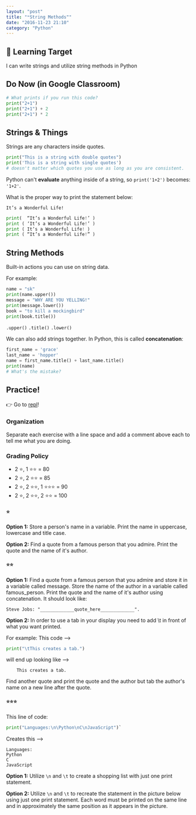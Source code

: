 ```yaml
---
layout: "post"
title: "❝String Methods❞"
date: "2016-11-23 21:10"
category: "Python"
---
```


## 🎯 Learning Target
I can write strings and utilize string methods in Python

## Do Now (in Google Classroom)
```python
# What prints if you run this code?
print("2+1")
print("2+1") + 2
print("2+1") * 2
```

## Strings & Things
Strings are any characters inside quotes.

```python
print("This is a string with double quotes")
print('This is a string with single quotes')
# doesn't matter which quotes you use as long as you are consistent.
```
Python can't **evaluate** anything inside of a string, so `print('1+2')` becomes: `'1+2'`.

What is the proper way to print the statement below:

`It’s a Wonderful Life!`

```python
print(  “It’s a Wonderful Life!’ )
print ( ‘It’s a Wonderful Life!’ )
print ( It’s a Wonderful Life! )
print ( “It’s a Wonderful Life!” )
```

## String Methods
Built-in actions you can use on string data.

For example:

```python
name = "sk"
print(name.upper())
message = "WHY ARE YOU YELLING!"
print(message.lower())
book = "to kill a mockingbird"
print(book.title())
```

`.upper()`
`.title()`
`.lower()`

We can also add strings together. In Python, this is called **concatenation**:

```python
first_name = 'grace'
last_name = 'hopper'
name = first_name.title() + last_name.title()
print(name)
# What's the mistake?
```

## Practice!
👉 Go to [repl](http://repl.it/)!

### Organization

Separate each exercise with a line space and add a comment above each to tell me what you are doing.

### Grading Policy

- 2 ⭐, 1 ⭐⭐ = 80
- 2 ⭐, 2 ⭐⭐ = 85
- 2 ⭐, 2 ⭐⭐, 1 ⭐⭐⭐ = 90
- 2 ⭐, 2 ⭐⭐, 2 ⭐⭐ = 100

#### ⭐
 **Option 1:** Store a person's name in a variable. Print the name in uppercase, lowercase and title case.    

**Option 2:** Find a quote from a famous person that you admire. Print the quote and the name of it's author.

#### ⭐⭐
**Option 1:** Find a quote from a famous person that you admire and store it in a variable called message. Store the name of the author in a variable called famous_person. Print the quote and the name of it's author using concatenation. It should look like:

`Steve Jobs: "_____________quote_here_____________". `

**Option 2:** In order to use a tab in your display you need to add \t in front of what you want printed.

For example:
This code -->   
```python
print("\tThis creates a tab.")       
```
will end up looking like -->

`    This creates a tab.`

Find another quote and print the quote and the author but tab the author's name on a new line after the quote.

#### ⭐⭐⭐
This line of code:
```python
print("Languages:\n\Python\nC\nJavaScript")`
```

Creates this -->

```
Languages:
Python
C
JavaScript
```

**Option 1:** Utilize `\n` and `\t`  to create a shopping list with just one print statement.

**Option 2:** Utilize `\n` and `\t`  to recreate the statement in the picture below using just one print statement. Each word must be printed on the same line and in approximately the same position as it appears in the picture.
